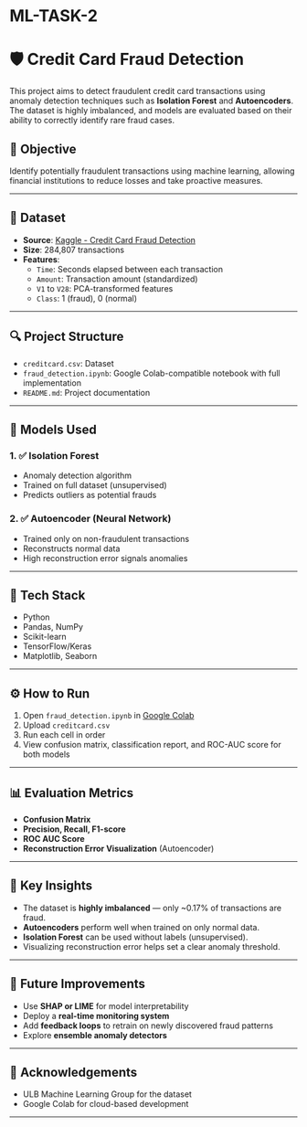 # ML-TASK-2
# 🛡️ Credit Card Fraud Detection

This project aims to detect fraudulent credit card transactions using anomaly detection techniques such as **Isolation Forest** and **Autoencoders**. The dataset is highly imbalanced, and models are evaluated based on their ability to correctly identify rare fraud cases.

## 🎯 Objective

Identify potentially fraudulent transactions using machine learning, allowing financial institutions to reduce losses and take proactive measures.

---

## 📁 Dataset

- **Source**: [Kaggle - Credit Card Fraud Detection](https://www.kaggle.com/mlg-ulb/creditcardfraud)
- **Size**: 284,807 transactions
- **Features**:
  - `Time`: Seconds elapsed between each transaction
  - `Amount`: Transaction amount (standardized)
  - `V1` to `V28`: PCA-transformed features
  - `Class`: 1 (fraud), 0 (normal)

---

## 🔍 Project Structure

- `creditcard.csv`: Dataset
- `fraud_detection.ipynb`: Google Colab-compatible notebook with full implementation
- `README.md`: Project documentation

---

## 🧪 Models Used

### 1. ✅ Isolation Forest
- Anomaly detection algorithm
- Trained on full dataset (unsupervised)
- Predicts outliers as potential frauds

### 2. ✅ Autoencoder (Neural Network)
- Trained only on non-fraudulent transactions
- Reconstructs normal data
- High reconstruction error signals anomalies

---

## 🧰 Tech Stack

- Python
- Pandas, NumPy
- Scikit-learn
- TensorFlow/Keras
- Matplotlib, Seaborn

---

## ⚙️ How to Run

1. Open `fraud_detection.ipynb` in [Google Colab](https://colab.research.google.com/)
2. Upload `creditcard.csv`
3. Run each cell in order
4. View confusion matrix, classification report, and ROC-AUC score for both models

---

## 📊 Evaluation Metrics

- **Confusion Matrix**
- **Precision, Recall, F1-score**
- **ROC AUC Score**
- **Reconstruction Error Visualization** (Autoencoder)

---

## 📌 Key Insights

- The dataset is **highly imbalanced** — only ~0.17% of transactions are fraud.
- **Autoencoders** perform well when trained on only normal data.
- **Isolation Forest** can be used without labels (unsupervised).
- Visualizing reconstruction error helps set a clear anomaly threshold.

---

## 🧠 Future Improvements

- Use **SHAP or LIME** for model interpretability
- Deploy a **real-time monitoring system**
- Add **feedback loops** to retrain on newly discovered fraud patterns
- Explore **ensemble anomaly detectors**

---

## 🤝 Acknowledgements

- ULB Machine Learning Group for the dataset
- Google Colab for cloud-based development

---

